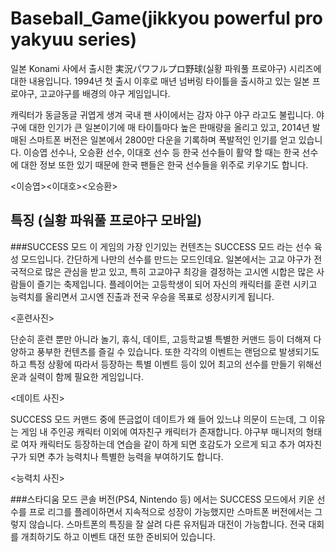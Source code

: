 # Baseball_Game(jikkyou powerful pro yakyuu series)
 일본 Konami 사에서 출시한 実況パワフルプロ野球(실황 파워풀 프로야구) 시리즈에 대한 내용입니다.
 1994년 첫 출시 이후로 매년 넘버링 타이틀을 출시하고 있는 일본 프로야구, 고교야구를 배경의 야구 게임입니다.

캐릭터가 동글동글 귀엽게 생겨 국내 팬 사이에서는 감자 야구 야구 라고도 불립니다.
야구에 대한 인기가 큰 일본이기에 매 타이틀마다 높은 판매량을 올리고 있고, 2014년 발매된 스마트폰 버전은 일본에서 2800만 다운을 기록하며 폭발적인 인기를 얻고 있습니다. 이승엽 선수나, 오승환 선수, 이대호 선수 등 한국 선수들이 활약 할 때는 한국 선수에 대한 정보 또한 있기 때문에 한국 팬들은 한국 선수들을 위주로 키우기도 합니다.

<이승엽><이대호><오승환>

## 특징 (실황 파워풀 프로야구 모바일)
###SUCCESS 모드
이 게임의 가장 인기있는 컨텐츠는 SUCCESS 모드 라는 선수 육성 모드입니다. 간단하게 나만의 선수를 만드는 모드인데요.
일본에서는 고교 야구가 전국적으로 많은 관심을 받고 있고, 특히 고교야구 최강을 결정하는 고시엔 시합은 많은 사람들이 즐기는 축제입니다.
플레이어는 고등학생이 되어 자신의 캐릭터를 훈련 시키고 능력치를 올리면서 고시엔 진출과 전국 우승을 목표로 성장시키게 됩니다.

<훈련사진>

단순히 훈련 뿐만 아니라 놀기, 휴식, 데이트, 고등학교별 특별한 커맨드 등이 더해져 다양하고 풍부한 컨텐츠를 즐길 수 있습니다. 또한 각각의 이벤트는 랜덤으로 발생되기도 하고 특정 상황에 따라서 등장하는 특별 이벤트 등이 있어 최고의 선수를 만들기 위해선 운과 실력이 함께 필요한 게임입니다.

<데이트 사진>

SUCCESS 모드 커맨드 중에 뜬금없이 데이트가 왜 들어 있느냐 의문이 드는데, 그 이유는 게임 내 주인공 캐릭터 이외에 여자친구 캐릭터가 존재합니다. 야구부 매니저의 형태로 여자 캐릭터도 등장하는데 연습을 같이 하게 되면 호감도가 오르게 되고 추가 여자친구가 되면 추가 능력치나 특별한 능력을 부여하기도 합니다.

<능력치 사진>

###스타디움 모드
콘솔 버전(PS4, Nintendo 등) 에서는 SUCCESS 모드에서 키운 선수를 프로 리그를 플레이하면서 지속적으로 성장이 가능했지만 스마트폰 버전에서는 그렇지 않습니다. 스마트폰의 특징을 잘 살려 다른 유저팀과 대전이 가능합니다. 전국 대회를 개최하기도 하고 이벤트 대전 또한 준비되어 있습니다.
